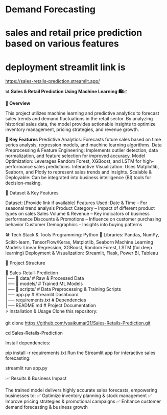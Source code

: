 # Demand Forecasting
# sales and retail price prediction based on various features 
# deployment streamlit link is 
https://sales-retails-prediction.streamlit.app/

**📊 Sales & Retail Prediction Using Machine Learning 🛍️📈**

**📌 Overview**

This project utilizes machine learning and predictive analytics to forecast sales trends and demand fluctuations in the retail sector. By analyzing historical sales data, the model provides actionable insights to optimize inventory management, pricing strategies, and revenue growth.

**🚀 Key Features**
Predictive Analytics: Forecasts future sales based on time series analysis, regression models, and machine learning algorithms.
Data Preprocessing & Feature Engineering: Implements outlier detection, data normalization, and feature selection for improved accuracy.
Model Optimization: Leverages Random Forest, XGBoost, and LSTM for high-performance sales predictions.
Interactive Visualization: Uses Matplotlib, Seaborn, and Plotly to represent sales trends and insights.
Scalable & Deployable: Can be integrated into business intelligence (BI) tools for decision-making.

📂 Dataset & Key Features

Dataset: [Provide link if available]
Features Used:
Date & Time – For seasonal trend analysis
Product Category – Impact of different product types on sales
Sales Volume & Revenue – Key indicators of business performance
Discounts & Promotions – Influence on customer purchasing behavior
Customer Demographics – Insights into buying patterns

🛠️ Tech Stack & Tools
Programming: Python 🐍
Libraries: Pandas, NumPy, Scikit-learn, TensorFlow/Keras, Matplotlib, Seaborn
Machine Learning Models: Linear Regression, XGBoost, Random Forest, LSTM (for deep learning)
Deployment & Visualization: Streamlit, Flask, Power BI, Tableau

📂 Project Structure

📁 Sales-Retail-Prediction  
│── 📂 data/                   # Raw & Processed Data  
│── 📂 models/                 # Trained ML Models  
│── 📂 scripts/                # Data Preprocessing & Training Scripts  
│── app.py                     # Streamlit Dashboard  
│── requirements.txt           # Dependencies  
│── README.md                  # Project Documentation  
⚡ Installation & Usage
Clone this repository:

git clone https://github.com/ysaikumar21/Sales-Retails-Prediction.git

cd Sales-Retails-Prediction

Install dependencies:

pip install -r requirements.txt
Run the Streamlit app for interactive sales forecasting:

streamlit run app.py

📈 Results & Business Impact

The trained model delivers highly accurate sales forecasts, empowering businesses to:
✅ Optimize inventory planning & stock management
✅ Improve pricing strategies & promotional campaigns
✅ Enhance customer demand forecasting & business growth
